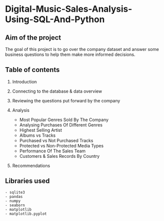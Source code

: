 # Digital-Music-Sales-Analysis-Using-SQL-And-Python

## Aim of the project
The goal of this project is to go over the company dataset and answer some business questions to help them make more informed decisions.

## Table of contents
1. Introduction
2. Connecting to the database & data overview
3. Reviewing the questions put forward by the company
4. Analysis
   - Most Popular Genres Sold By The Company
   - Analysing Purchases Of Different Genres
   - Highest Selling Artist
   - Albums vs Tracks
   - Purchased vs Not Purchased Tracks
   - Protected vs Non-Protected Media Types
   - Performance Of The Sales Team
   - Customers & Sales Records By Country
         
5. Recommendations

## Libraries used

```
- sqlite3
- pandas
- numpy
- seaborn
- matplotlib
- matplotlib.pyplot
```
